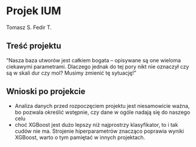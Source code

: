 # Projek IUM
Tomasz S.
Fedir T.

## Treść projektu
“Nasza baza utworów jest całkiem bogata – opisywane są one wieloma ciekawymi
parametrami. Dlaczego jednak do tej pory nikt nie oznaczył czy są w skali dur czy mol?
Musimy zmienić tę sytuację!”

## Wnioski po projekcie
* Analiza danych przed rozpoczęciem projektu jest niesamowicie ważna, bo pozwala określić wstępnie, czy dane w ogóle nadają się do naszego celu
* choć XGBoost jest dużo lepszy niż najprostrzy klasyfikator, to i tak cudów nie ma. Strojenie hiperparametrów znacząco poprawia wyniki XGBoost, warto o tym pamiętać w innych projektach.

